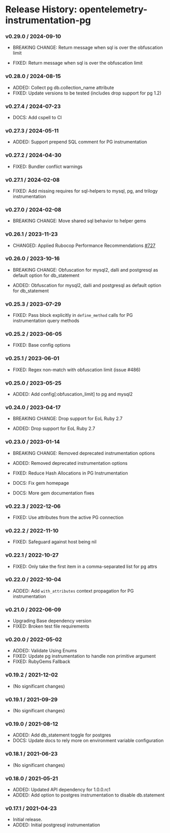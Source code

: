 # Release History: opentelemetry-instrumentation-pg

### v0.29.0 / 2024-09-10

* BREAKING CHANGE: Return message when sql is over the obfuscation limit

* FIXED: Return message when sql is over the obfuscation limit

### v0.28.0 / 2024-08-15

* ADDED: Collect pg db.collection_name attribute
* FIXED: Update versions to be tested (includes drop support for pg 1.2)

### v0.27.4 / 2024-07-23

* DOCS: Add cspell to CI

### v0.27.3 / 2024-05-11

* ADDED: Support prepend SQL comment for PG instrumentation

### v0.27.2 / 2024-04-30

* FIXED: Bundler conflict warnings

### v0.27.1 / 2024-02-08

* FIXED: Add missing requires for sql-helpers to mysql, pg, and trilogy instrumentation

### v0.27.0 / 2024-02-08

* BREAKING CHANGE: Move shared sql behavior to helper gems


### v0.26.1 / 2023-11-23

* CHANGED: Applied Rubocop Performance Recommendations [#727](https://github.com/open-telemetry/opentelemetry-ruby-contrib/pull/727)

### v0.26.0 / 2023-10-16

* BREAKING CHANGE: Obfuscation for mysql2, dalli and postgresql as default option for db_statement

* ADDED: Obfuscation for mysql2, dalli and postgresql as default option for db_statement

### v0.25.3 / 2023-07-29

* FIXED: Pass block explicitly in `define_method` calls for PG instrumentation query methods

### v0.25.2 / 2023-06-05

* FIXED: Base config options 

### v0.25.1 / 2023-06-01

* FIXED: Regex non-match with obfuscation limit (issue #486) 

### v0.25.0 / 2023-05-25

* ADDED: Add config[:obfuscation_limit] to pg and mysql2 

### v0.24.0 / 2023-04-17

* BREAKING CHANGE: Drop support for EoL Ruby 2.7 

* ADDED: Drop support for EoL Ruby 2.7 

### v0.23.0 / 2023-01-14

* BREAKING CHANGE: Removed deprecated instrumentation options 

* ADDED: Removed deprecated instrumentation options 
* FIXED: Reduce Hash Allocations in PG Instrumentation 
* DOCS: Fix gem homepage 
* DOCS: More gem documentation fixes 

### v0.22.3 / 2022-12-06

* FIXED: Use attributes from the active PG connection

### v0.22.2 / 2022-11-10

* FIXED: Safeguard against host being nil

### v0.22.1 / 2022-10-27

* FIXED: Only take the first item in a comma-separated list for pg attrs

### v0.22.0 / 2022-10-04

* ADDED: Add `with_attributes` context propagation for PG instrumentation 

### v0.21.0 / 2022-06-09

* Upgrading Base dependency version
* FIXED: Broken test file requirements 

### v0.20.0 / 2022-05-02

* ADDED: Validate Using Enums 
* FIXED: Update pg instrumentation to handle non primitive argument 
* FIXED: RubyGems Fallback 

### v0.19.2 / 2021-12-02

* (No significant changes)

### v0.19.1 / 2021-09-29

* (No significant changes)

### v0.19.0 / 2021-08-12

* ADDED: Add db_statement toggle for postgres 
* DOCS: Update docs to rely more on environment variable configuration 

### v0.18.1 / 2021-06-23

* (No significant changes)

### v0.18.0 / 2021-05-21

* ADDED: Updated API dependency for 1.0.0.rc1
* ADDED: Add option to postgres instrumentation to disable db.statement

### v0.17.1 / 2021-04-23

* Initial release.
* ADDED: Initial postgresql instrumentation
